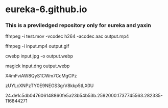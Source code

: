 # eureka-6.github.io
### This is a previledged repository only for eureka and yaxin

ffmpeg -i test.mov -vcodec h264 -acodec aac output.mp4

ffmpeg -i input.mp4 output.gif

cwebp input.jpg -o output.webp

magick input.dng output.webp


X4mFviAW8QyS1CWm7CcMgCPz

zUYLcXNPzTY0E9NEGS3grV8kkp5tLX0U

24.de1c5db047606148860fe5a23b54b53b.2592000.1737745563.282335-116844271